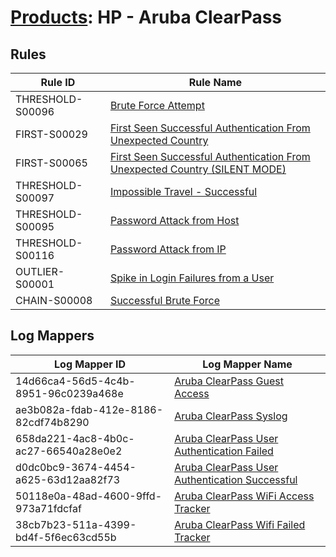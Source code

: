 # [Products](README.md): HP - Aruba ClearPass

## Rules

|Rule ID|Rule Name|
|----|----|
|THRESHOLD-S00096|[Brute Force Attempt](../rules/THRESHOLD-S00096.md)|
|FIRST-S00029|[First Seen Successful Authentication From Unexpected Country](../rules/FIRST-S00029.md)|
|FIRST-S00065|[First Seen Successful Authentication From Unexpected Country (SILENT MODE)](../rules/FIRST-S00065.md)|
|THRESHOLD-S00097|[Impossible Travel - Successful](../rules/THRESHOLD-S00097.md)|
|THRESHOLD-S00095|[Password Attack from Host](../rules/THRESHOLD-S00095.md)|
|THRESHOLD-S00116|[Password Attack from IP](../rules/THRESHOLD-S00116.md)|
|OUTLIER-S00001|[Spike in Login Failures from a User](../rules/OUTLIER-S00001.md)|
|CHAIN-S00008|[Successful Brute Force](../rules/CHAIN-S00008.md)|


## Log Mappers

|Log Mapper ID|Log Mapper Name|
|----|----|
|14d66ca4-56d5-4c4b-8951-96c0239a468e|[Aruba ClearPass Guest Access](../mappings/14d66ca4-56d5-4c4b-8951-96c0239a468e.md)|
|ae3b082a-fdab-412e-8186-82cdf74b8290|[Aruba ClearPass Syslog](../mappings/ae3b082a-fdab-412e-8186-82cdf74b8290.md)|
|658da221-4ac8-4b0c-ac27-66540a28e0e2|[Aruba ClearPass User Authentication Failed](../mappings/658da221-4ac8-4b0c-ac27-66540a28e0e2.md)|
|d0dc0bc9-3674-4454-a625-63d12aa82f73|[Aruba ClearPass User Authentication Successful](../mappings/d0dc0bc9-3674-4454-a625-63d12aa82f73.md)|
|50118e0a-48ad-4600-9ffd-973a71fdcfaf|[Aruba ClearPass WiFi Access Tracker](../mappings/50118e0a-48ad-4600-9ffd-973a71fdcfaf.md)|
|38cb7b23-511a-4399-bd4f-5f6ec63cd55b|[Aruba ClearPass Wifi Failed Tracker](../mappings/38cb7b23-511a-4399-bd4f-5f6ec63cd55b.md)|


